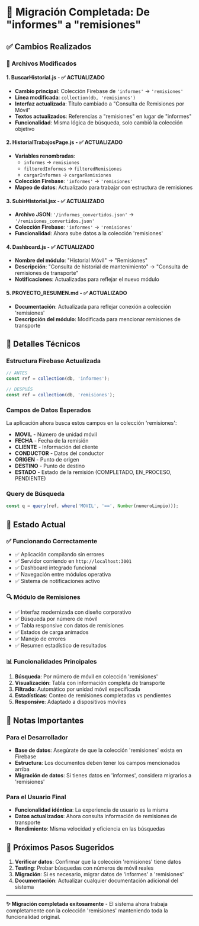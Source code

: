 # 🔄 Migración Completada: De "informes" a "remisiones"

## ✅ Cambios Realizados

### 📁 Archivos Modificados

#### 1. **BuscarHistorial.js** - ✅ ACTUALIZADO
- **Cambio principal**: Colección Firebase de `'informes'` → `'remisiones'`
- **Línea modificada**: `collection(db, 'remisiones')`
- **Interfaz actualizada**: Título cambiado a "Consulta de Remisiones por Móvil"
- **Textos actualizados**: Referencias a "remisiones" en lugar de "informes"
- **Funcionalidad**: Misma lógica de búsqueda, solo cambió la colección objetivo

#### 2. **HistorialTrabajosPage.js** - ✅ ACTUALIZADO
- **Variables renombradas**:
  - `informes` → `remisiones`
  - `filteredInformes` → `filteredRemisiones`
  - `cargarInformes` → `cargarRemisiones`
- **Colección Firebase**: `'informes'` → `'remisiones'`
- **Mapeo de datos**: Actualizado para trabajar con estructura de remisiones

#### 3. **SubirHistorial.jsx** - ✅ ACTUALIZADO
- **Archivo JSON**: `'/informes_convertidos.json'` → `'/remisiones_convertidos.json'`
- **Colección Firebase**: `'informes'` → `'remisiones'`
- **Funcionalidad**: Ahora sube datos a la colección 'remisiones'

#### 4. **Dashboard.js** - ✅ ACTUALIZADO
- **Nombre del módulo**: "Historial Móvil" → "Remisiones"
- **Descripción**: "Consulta de historial de mantenimiento" → "Consulta de remisiones de transporte"
- **Notificaciones**: Actualizadas para reflejar el nuevo módulo

#### 5. **PROYECTO_RESUMEN.md** - ✅ ACTUALIZADO
- **Documentación**: Actualizada para reflejar conexión a colección 'remisiones'
- **Descripción del módulo**: Modificada para mencionar remisiones de transporte

## 🔧 Detalles Técnicos

### Estructura Firebase Actualizada
```javascript
// ANTES
const ref = collection(db, 'informes');

// DESPUÉS  
const ref = collection(db, 'remisiones');
```

### Campos de Datos Esperados
La aplicación ahora busca estos campos en la colección 'remisiones':
- **MOVIL** - Número de unidad móvil
- **FECHA** - Fecha de la remisión
- **CLIENTE** - Información del cliente
- **CONDUCTOR** - Datos del conductor
- **ORIGEN** - Punto de origen
- **DESTINO** - Punto de destino  
- **ESTADO** - Estado de la remisión (COMPLETADO, EN_PROCESO, PENDIENTE)

### Query de Búsqueda
```javascript
const q = query(ref, where('MOVIL', '==', Number(numeroLimpio)));
```

## 🚀 Estado Actual

### ✅ Funcionando Correctamente
- ✅ Aplicación compilando sin errores
- ✅ Servidor corriendo en `http://localhost:3001`
- ✅ Dashboard integrado funcional
- ✅ Navegación entre módulos operativa
- ✅ Sistema de notificaciones activo

### 🔍 Módulo de Remisiones
- ✅ Interfaz modernizada con diseño corporativo
- ✅ Búsqueda por número de móvil
- ✅ Tabla responsive con datos de remisiones
- ✅ Estados de carga animados
- ✅ Manejo de errores
- ✅ Resumen estadístico de resultados

### 📊 Funcionalidades Principales
1. **Búsqueda**: Por número de móvil en colección 'remisiones'
2. **Visualización**: Tabla con información completa de transporte
3. **Filtrado**: Automático por unidad móvil especificada
4. **Estadísticas**: Conteo de remisiones completadas vs pendientes
5. **Responsive**: Adaptado a dispositivos móviles

## 📝 Notas Importantes

### Para el Desarrollador
- **Base de datos**: Asegúrate de que la colección 'remisiones' exista en Firebase
- **Estructura**: Los documentos deben tener los campos mencionados arriba
- **Migración de datos**: Si tienes datos en 'informes', considera migrarlos a 'remisiones'

### Para el Usuario Final
- **Funcionalidad idéntica**: La experiencia de usuario es la misma
- **Datos actualizados**: Ahora consulta información de remisiones de transporte
- **Rendimiento**: Misma velocidad y eficiencia en las búsquedas

## 🎯 Próximos Pasos Sugeridos

1. **Verificar datos**: Confirmar que la colección 'remisiones' tiene datos
2. **Testing**: Probar búsquedas con números de móvil reales
3. **Migración**: Si es necesario, migrar datos de 'informes' a 'remisiones'
4. **Documentación**: Actualizar cualquier documentación adicional del sistema

---

**✨ Migración completada exitosamente** - El sistema ahora trabaja completamente con la colección 'remisiones' manteniendo toda la funcionalidad original.
